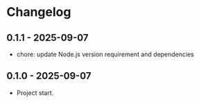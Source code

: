 # Changelog

## 0.1.1 - 2025-09-07

- chore: update Node.js version requirement and dependencies

## 0.1.0 - 2025-09-07

- Project start.

